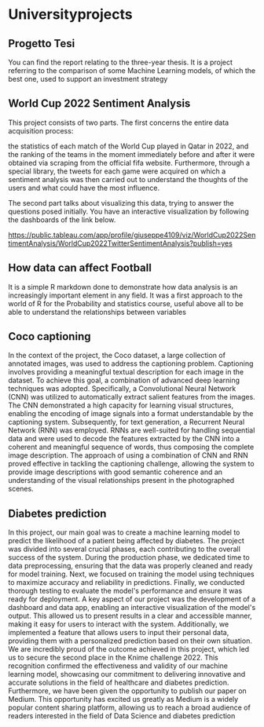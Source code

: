 # Universityprojects
## Progetto Tesi

You can find the report relating to the three-year thesis. It is a project referring to the comparison of some Machine Learning models, of which the best one, used to support an investment strategy

## World Cup 2022 Sentiment Analysis

This project consists of two parts.
The first concerns the entire data acquisition process:

the statistics of each match of the World Cup played in Qatar in 2022, and the ranking of the teams in the moment immediately before and after it were obtained via scraping from the official fifa website. Furthermore, through a special library, the tweets for each game were acquired on which a sentiment analysis was then carried out to understand the thoughts of the users and what could have the most influence.

The second part talks about visualizing this data, trying to answer the questions posed initially.
You have an interactive visualization by following the dashboards of the link below.

https://public.tableau.com/app/profile/giuseppe4109/viz/WorldCup2022SentimentAnalysis/WorldCup2022TwitterSentimentAnalysis?publish=yes

## How data can affect Football

It is a simple R markdown done to demonstrate how data analysis is an increasingly important element in any field. It was a first approach to the world of R for the Probability and statistics course, useful above all to be able to understand the relationships between variables

## Coco captioning
In the context of the project, the Coco dataset, a large collection of annotated images, was used to address the captioning problem. Captioning involves providing a meaningful textual description for each image in the dataset. 
To achieve this goal, a combination of advanced deep learning techniques was adopted.
Specifically, a Convolutional Neural Network (CNN) was utilized to automatically extract salient features from the images. 
The CNN demonstrated a high capacity for learning visual structures,  enabling the encoding of image signals into a format understandable by the captioning system. Subsequently, for text generation, a Recurrent Neural Network (RNN) was employed.
 RNNs are well-suited for handling sequential data and were used to decode the features extracted by the CNN into a coherent and meaningful sequence of words, thus composing the complete image description.
The approach of using a combination of CNN and RNN proved effective in tackling the captioning challenge, allowing the system to provide image descriptions with good semantic coherence and an understanding  of the visual relationships present in the photographed scenes.

## Diabetes prediction
In this project, our main goal was to create a machine learning model to predict the likelihood of a patient being affected by diabetes. 
The project was divided into several crucial phases, each contributing to the overall success of the system.
During the production phase, we dedicated time to data preprocessing, ensuring that the data was properly cleaned and ready for model training.
 Next, we focused on training the model using techniques to maximize accuracy and reliability in predictions. 
Finally, we conducted thorough testing to evaluate the model's performance and ensure it was ready for deployment.
A key aspect of our project was the development of a dashboard and data app, enabling an interactive visualization of the model's output. 
This allowed us to present results in a clear and accessible manner, making it easy for users to interact with the system. 
Additionally, we implemented a feature that allows users to input their personal data, providing them with a personalized prediction based on their own situation.
We are incredibly proud of the outcome achieved in this project, which led us to secure the second place in the Knime challenge 2022. 
This recognition confirmed the effectiveness and validity of our machine learning model, 
showcasing our commitment to delivering innovative and accurate solutions in the field of healthcare and diabetes prediction.
Furthermore, we have been given the opportunity to publish our paper on Medium. This opportunity has excited us greatly as Medium is a widely popular content sharing platform, allowing us to reach a broad audience of readers interested in the field of Data Science and diabetes prediction
